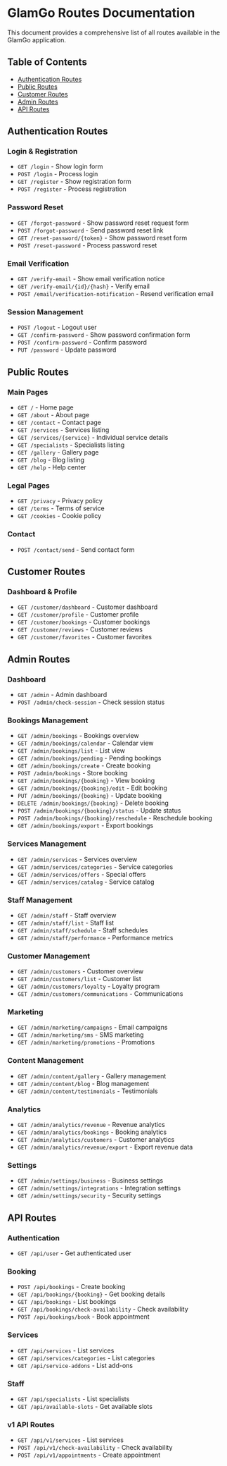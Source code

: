 # GlamGo Routes Documentation

This document provides a comprehensive list of all routes available in the GlamGo application.

## Table of Contents
- [Authentication Routes](#authentication-routes)
- [Public Routes](#public-routes)
- [Customer Routes](#customer-routes)
- [Admin Routes](#admin-routes)
- [API Routes](#api-routes)

## Authentication Routes

### Login & Registration
- `GET /login` - Show login form
- `POST /login` - Process login
- `GET /register` - Show registration form
- `POST /register` - Process registration

### Password Reset
- `GET /forgot-password` - Show password reset request form
- `POST /forgot-password` - Send password reset link
- `GET /reset-password/{token}` - Show password reset form
- `POST /reset-password` - Process password reset

### Email Verification
- `GET /verify-email` - Show email verification notice
- `GET /verify-email/{id}/{hash}` - Verify email
- `POST /email/verification-notification` - Resend verification email

### Session Management
- `POST /logout` - Logout user
- `GET /confirm-password` - Show password confirmation form
- `POST /confirm-password` - Confirm password
- `PUT /password` - Update password

## Public Routes

### Main Pages
- `GET /` - Home page
- `GET /about` - About page
- `GET /contact` - Contact page
- `GET /services` - Services listing
- `GET /services/{service}` - Individual service details
- `GET /specialists` - Specialists listing
- `GET /gallery` - Gallery page
- `GET /blog` - Blog listing
- `GET /help` - Help center

### Legal Pages
- `GET /privacy` - Privacy policy
- `GET /terms` - Terms of service
- `GET /cookies` - Cookie policy

### Contact
- `POST /contact/send` - Send contact form

## Customer Routes

### Dashboard & Profile
- `GET /customer/dashboard` - Customer dashboard
- `GET /customer/profile` - Customer profile
- `GET /customer/bookings` - Customer bookings
- `GET /customer/reviews` - Customer reviews
- `GET /customer/favorites` - Customer favorites

## Admin Routes

### Dashboard
- `GET /admin` - Admin dashboard
- `POST /admin/check-session` - Check session status

### Bookings Management
- `GET /admin/bookings` - Bookings overview
- `GET /admin/bookings/calendar` - Calendar view
- `GET /admin/bookings/list` - List view
- `GET /admin/bookings/pending` - Pending bookings
- `GET /admin/bookings/create` - Create booking
- `POST /admin/bookings` - Store booking
- `GET /admin/bookings/{booking}` - View booking
- `GET /admin/bookings/{booking}/edit` - Edit booking
- `PUT /admin/bookings/{booking}` - Update booking
- `DELETE /admin/bookings/{booking}` - Delete booking
- `POST /admin/bookings/{booking}/status` - Update status
- `POST /admin/bookings/{booking}/reschedule` - Reschedule booking
- `GET /admin/bookings/export` - Export bookings

### Services Management
- `GET /admin/services` - Services overview
- `GET /admin/services/categories` - Service categories
- `GET /admin/services/offers` - Special offers
- `GET /admin/services/catalog` - Service catalog

### Staff Management
- `GET /admin/staff` - Staff overview
- `GET /admin/staff/list` - Staff list
- `GET /admin/staff/schedule` - Staff schedules
- `GET /admin/staff/performance` - Performance metrics

### Customer Management
- `GET /admin/customers` - Customer overview
- `GET /admin/customers/list` - Customer list
- `GET /admin/customers/loyalty` - Loyalty program
- `GET /admin/customers/communications` - Communications

### Marketing
- `GET /admin/marketing/campaigns` - Email campaigns
- `GET /admin/marketing/sms` - SMS marketing
- `GET /admin/marketing/promotions` - Promotions

### Content Management
- `GET /admin/content/gallery` - Gallery management
- `GET /admin/content/blog` - Blog management
- `GET /admin/content/testimonials` - Testimonials

### Analytics
- `GET /admin/analytics/revenue` - Revenue analytics
- `GET /admin/analytics/bookings` - Booking analytics
- `GET /admin/analytics/customers` - Customer analytics
- `GET /admin/analytics/revenue/export` - Export revenue data

### Settings
- `GET /admin/settings/business` - Business settings
- `GET /admin/settings/integrations` - Integration settings
- `GET /admin/settings/security` - Security settings

## API Routes

### Authentication
- `GET /api/user` - Get authenticated user

### Booking
- `POST /api/bookings` - Create booking
- `GET /api/bookings/{booking}` - Get booking details
- `GET /api/bookings` - List bookings
- `GET /api/bookings/check-availability` - Check availability
- `POST /api/bookings/book` - Book appointment

### Services
- `GET /api/services` - List services
- `GET /api/services/categories` - List categories
- `GET /api/service-addons` - List add-ons

### Staff
- `GET /api/specialists` - List specialists
- `GET /api/available-slots` - Get available slots

### v1 API Routes
- `GET /api/v1/services` - List services
- `POST /api/v1/check-availability` - Check availability
- `POST /api/v1/appointments` - Create appointment 